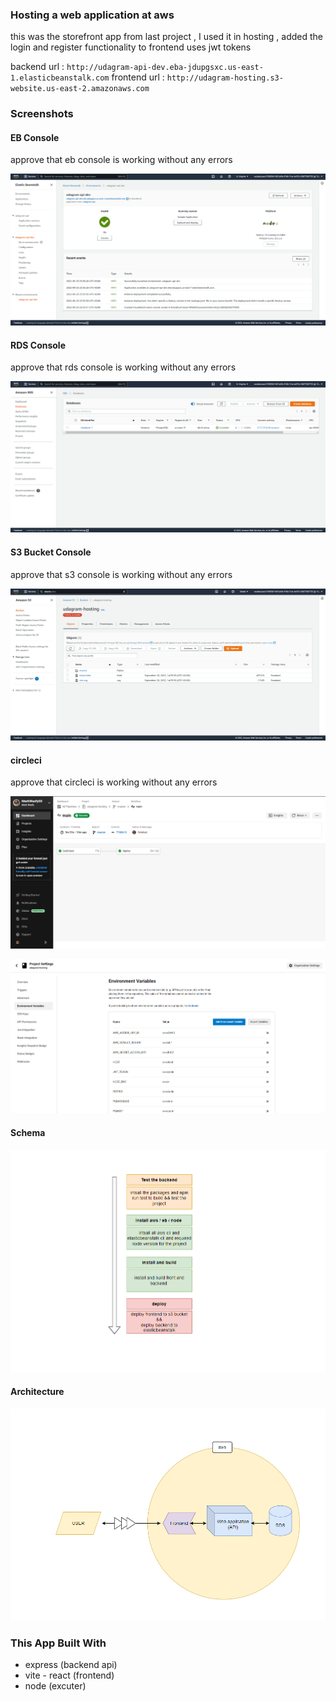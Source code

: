 ### Hosting a web application at aws

this was the storefront app from last project , I used it in hosting , added the login and register functionality to frontend uses jwt tokens

backend url : `http://udagram-api-dev.eba-jdupgsxc.us-east-1.elasticbeanstalk.com`
frontend url : `http://udagram-hosting.s3-website.us-east-2.amazonaws.com`

### Screenshots

#### EB Console

approve that eb console is working without any errors

![eb-console](./docs/eb-console.png "eb console")

#### RDS Console

approve that rds console is working without any errors

![rds-console](./docs/rds.png "rds console")


#### S3 Bucket Console

approve that s3 console is working without any errors

![s3-console](./docs/s3-console.png "s3 console")

#### circleci

approve that circleci is working without any errors

![circleci](./docs/circleci-console.png "circleci")


![circleci-env](./docs/circleci-env.png "circleci-env")


#### Schema

![schema](./docs/schema.png "schema")


#### Architecture

![Architecture](./docs/arch.png "Architecture")


### This App Built With

- express (backend api)
- vite - react (frontend)
- node (excuter)
